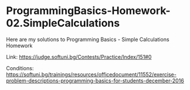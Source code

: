 # ProgrammingBasics-Homework-02.SimpleCalculations

Here are my solutions to Programming Basics - Simple Calculations Homework

Link: https://judge.softuni.bg/Contests/Practice/Index/151#0

Conditions: https://softuni.bg/trainings/resources/officedocument/11552/exercise-problem-descriptions-programming-basics-for-students-december-2016
